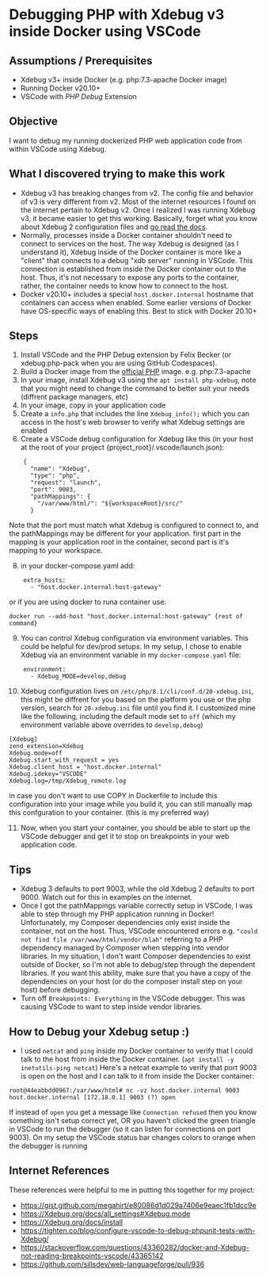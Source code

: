 # Debugging PHP with Xdebug v3 inside Docker using VSCode #

## Assumptions / Prerequisites ##

- Xdebug v3+ inside Docker (e.g. php:7.3-apache Docker image)
- Running Docker v20.10+
- VSCode with *PHP Debug* Extension

## Objective ##

I want to debug my running dockerized PHP web application code from within VSCode using Xdebug.

## What I discovered trying to make this work ##

- Xdebug v3 has breaking changes from v2.  The config file and behavior of v3 is very different from v2.  Most of the internet resources I found on the internet pertain to Xdebug v2.  Once I realized I was running Xdebug v3, it became easier to get this working.  Basically, forget what you know about Xdebug 2 configuration files and [go read the docs](https://Xdebug.org/docs/all_settings).
- Normally, processes inside a Docker container shouldn't need to connect to services on the host.  The way Xdebug is designed (as I understand it), Xdebug inside of the Docker container is more like a "client" that connects to a debug "xdb server" running in VSCode.  This connection is established from inside the Docker container out to the host.  Thus, it's not necessary to expose any ports to the container, rather, the container needs to know how to connect to the host.
- Docker v20.10+ includes a special `host.docker.internal` hostname that containers can access when enabled.  Some earlier versions of Docker have OS-specific ways of enabling this.  Best to stick with Docker 20.10+

## Steps ##

1. Install VSCode and the PHP Debug extension by Felix Becker (or xdebug.php-pack when you are using GitHub Codespaces).
2. Build a Docker image from the [official PHP](https://hub.docker.com/_/php) image.  e.g. php:7.3-apache
4. In your image, install Xdebug v3 using the `apt install php-xdebug`, note that you might need to change the command to better suit your needs (diffrent package managers, etc)
5. In your image, copy in your application code
6. Create a `info.php` that includes the line `Xdebug_info();` which you can access in the host's web browser to verify what Xdebug settings are enabled
7. Create a VSCode debug configuration for Xdebug like this (in your host at the root of your project {project_root}/.vscode/launch.json):

```
    {
      "name": "Xdebug",
      "type": "php",
      "request": "launch",
      "port": 9003,
      "pathMappings": {
        "/var/www/html/": "${workspaceRoot}/src/"
      }
```
Note that the port must match what Xdebug is configured to connect to, and the pathMappings may be different for your application. first part in the mapping is your application root in the container, second part is it's mapping to your workspace.

8. in your docker-compose.yaml add:
```
    extra_hosts:
      - "host.docker.internal:host-gateway"
```
or if you are using docker to runa container use:
```
docker run --add-host "host.docker.internal:host-gateway" {rest of command}
```

9. You can control Xdebug configuration via environment variables.  This could be helpful for dev/prod setups.  In my setup, I chose to enable Xdebug via an environment variable in my `docker-compose.yaml` file:
```
    environment:
      - Xdebug_MODE=develop,debug
```

10. Xdebug configuration lives on `/etc/php/8.1/cli/conf.d/20-xdebug.ini`, this might be diffrent for you based on the platform you use or the php version, search for `20-xdebug.ini` file until you find it.
I customized mine like the following, including the default mode set to `off` (which my environment variable above overrides to `develop,debug`)

```
[Xdebug]
zend_extension=Xdebug
Xdebug.mode=off
Xdebug.start_with_request = yes
Xdebug.client_host = "host.docker.internal"
Xdebug.idekey="VSCODE"
Xdebug.log=/tmp/Xdebug_remote.log
```

in case you don't want to use COPY in Dockerfile to include this configuration into your image while you build it, you can still manually map this confguration to your container. (this is my preferred way)

11. Now, when you start your container, you should be able to start up the VSCode debugger and get it to stop on breakpoints in your web application code.

## Tips ##

- Xdebug 3 defaults to port 9003, while the old Xdebug 2 defaults to port 9000.  Watch out for this in examples on the internet.
- Once I got the pathMappings variable correctly setup in VSCode, I was able to step through my PHP application running in Docker!  Unfortunately, my Composer dependencies only exist inside the container, not on the host.  Thus, VSCode encountered errors e.g. `"could not find file /var/www/html/vendor/blah"` referring to a PHP dependency managed by Composer when stepping into vendor libraries.  In my situation, I don't want Composer dependencies to exist outside of Docker, so I'm not able to debug/step through the dependent libraries.  If you want this ability, make sure that you have a copy of the dependencies on your host (or do the composer install step on your host) before debugging.
- Turn off `Breakpoints: Everything` in the VSCode debugger.  This was causing VSCode to want to step inside vendor libraries.

## How to Debug your Xdebug setup :) ##

- I used `netcat` and `ping` inside my Docker container to verify that I could talk to the host from inside the Docker container. (`apt install -y inetutils-ping netcat`)  Here's a netcat example to verify that port 9003 is open on the host and I can talk to it from inside the Docker container:
```
root@44eabbdd0967:/var/www/html# nc -vz host.docker.internal 9003
host.docker.internal [172.18.0.1] 9003 (?) open
```

If instead of `open` you get a message like `Connection refused` then you know something isn't setup correct yet, OR you haven't clicked the green triangle in VSCode to run the debugger (so it can listen for connections on port 9003).  On my setup the VSCode status bar changes colors to orange when the debugger is running

## Internet References ##

These references were helpful to me in putting this together for my project:

- https://gist.github.com/megahirt/e80086d1d029a7406e9eaec1fb1dcc9e
- https://Xdebug.org/docs/all_settings#Xdebug.mode
- https://Xdebug.org/docs/install
- https://tighten.co/blog/configure-vscode-to-debug-phpunit-tests-with-Xdebug/
- https://stackoverflow.com/questions/43360282/docker-and-Xdebug-not-reading-breakpoints-vscode/43365142
- https://github.com/sillsdev/web-languageforge/pull/936